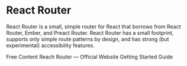 # React Router

React Router is a small, simple router for React that borrows from React Router, Ember, and Preact Router. React Router has a small footprint, supports only simple route patterns by design, and has strong (but experimental) accessibility features.

<ResourceGroupTitle>Free Content</ResourceGroupTitle>
<BadgeLink colorScheme='blue' badgeText='Official Website' href='https://reach.tech/router/'>Reach Router — Official Website</BadgeLink>
<BadgeLink colorScheme='blue' badgeText='Official Docs' href='https://reach.tech/router/tutorial/01-intro'>Getting Started Guide</BadgeLink>

